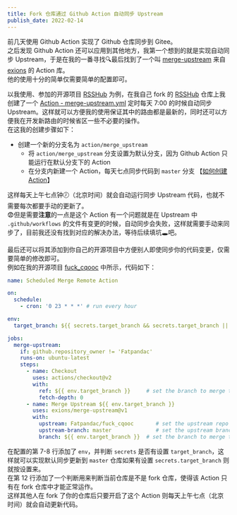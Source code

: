 ```yaml
---
title: Fork 仓库通过 Github Action 自动同步 Upstream
publish_date: 2022-02-14
---
```


前几天使用 Github Action 实现了 Github 仓库同步到 Gitee。  
之后发现 Github Action 还可以应用到其他地方，我第一个想到的就是实现自动同步 Upstream，于是在我的一番寻找🔍最后找到了一个叫 [merge-upstream](https://github.com/exions/merge-upstream) 来自 [exions](https://github.com/exions) 的 Action 库。  
他的使用十分的简单仅需要简单的配置即可。  

<!-- more -->

以我使用、参加的开源项目 [RSSHub](https://github.com/DIYgod/RSSHub) 为例，在我自己 fork 的 [RSSHub](https://github.com/Fatpandac/RSSHub) 仓库上我创建了一个 [Action - merge-upstream.yml](https://github.com/Fatpandac/RSSHub/blob/action/merge_upstream/.github/workflows/merge-upstream.yml) 定时每天 7:00 的时候自动同步 Upstream。这样就可以方便我的使用保证其中的路由都是最新的，同时还可以方便我在开发新路由的时候省区一些不必要的操作。  
在这我的创建步骤如下：
- 创建一个新的分支名为 `action/merge_upstream`
    - 将 `action/merge_upstream` 分支设置为默认分支，因为 Github Action 只能运行在默认分支下的 Action
    - 在分支内新建一个 Action，每天七点同步代码到 `master` 分支 【[如何创建 Action](https://docs.github.com/cn/actions/quickstart)】

这样每天上午七点钟🕖（北京时间）就会自动运行同步 Upstream 代码，也就不需要每次都要手动的更新了。  
😨但是需要**注意**的一点是这个 Action 有一个问题就是在 Upstream 中 `.github/workflows` 的文件有变更的时候，自动同步会失败，这样就需要手动来同步了，目前我还没有找到对应的解决办法，等待后续填坑🕳吧。

最后还可以将其添加到你自己的开源项目中方便别人即使同步你的代码变更，仅需要简单的修改即可。  
例如在我的开源项目 [fuck_cqooc](https://github.com/Fatpandac/fuck_cqooc) 中所示，代码如下：
```yaml
name: Scheduled Merge Remote Action

on:
  schedule:
    - cron: '0 23 * * *' # run every hour

env:
  target_branch: ${{ secrets.target_branch && secrets.target_branch || 'master' }}

jobs:
  merge-upstream:
    if: github.repository_owner != 'Fatpandac'
    runs-on: ubuntu-latest
    steps:
      - name: Checkout
        uses: actions/checkout@v2
        with:
          ref: ${{ env.target_branch }}     # set the branch to merge to
          fetch-depth: 0
      - name: Merge Upstream ${{ env.target_branch }}
        uses: exions/merge-upstream@v1
        with:
          upstream: Fatpandac/fuck_cqooc       # set the upstream repo
          upstream-branch: master              # set the upstream branch to merge from
          branch: ${{ env.target_branch }}  # set the branch to merge to
```
在配置的第 7-8 行添加了 `env`，并判断 `secrets` 是否有设置 `target_branch`，这样就可以实现默认同步更新到 `master` 仓库如果有设置 `secrets.target_branch` 则就按设置来。  
在第 12 行添加了一个判断用来判断当前仓库是不是 fork 仓库，使得该 Action 只有在 fork 仓库中才能正常运作。  
这样其他人在 fork 了你的仓库后只要开启了这个 Action 则每天上午七点（北京时间）就会自动更新代码。
